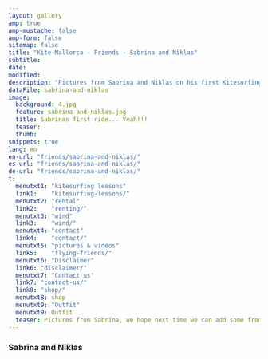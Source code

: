 ```yaml
---
layout: gallery
amp: true
amp-mustache: false
amp-form: false
sitemap: false
title: "Kite-Mallorca - Friends - Sabrina and Niklas"
subtitle: 
date: 
modified:
description: "Pictures from Sabrina and Niklas on his first Kitesurfing lessons. She finished riding! When do you make your pictures with us?"
dataFile: sabrina-and-niklas
image:
  background: 4.jpg
  feature: sabrina-and-niklas.jpg
  title: Sabrinas first ride... Yeah!!!
  teaser: 
  thumb: 
snippets: true
lang: en
en-url: "friends/sabrina-and-niklas/"
es-url: "friends/sabrina-and-niklas/"
de-url: "friends/sabrina-and-niklas/"
t:
  menutxt1: "kitesurfing lessons"
  link1:    "kitesurfing-lessons/"
  menutxt2: "rental"
  link2:    "renting/"
  menutxt3: "wind"
  link3:    "wind/"
  menutxt4: "contact"
  link4:    "contact/"
  menutxt5: "pictures & videos"
  link5:    "flying-friends/"
  menutxt6: "Disclaimer"
  link6: "disclaimer/"
  menutxt7: "Contact us"
  link7: "contact-us/"
  link8: "shop/"
  menutxt8: shop
  menutxt9: "Outfit"
  menutxt9: Outfit
  teaser: Pictures from Sabrina, we hope next time we can add some from Niklas!
---
```


### Sabrina and Niklas
